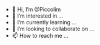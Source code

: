 - 👋 Hi, I’m @Piccolim
- 👀 I’m interested in ...
- 🌱 I’m currently learning ...
- 💞️ I’m looking to collaborate on ...
- 📫 How to reach me ...

<!---
Piccolim/Piccolim is a ✨ special ✨ repository because its `README.md` (this file) appears on your GitHub profile.
You can click the Preview link to take a look at your changes.
--->
